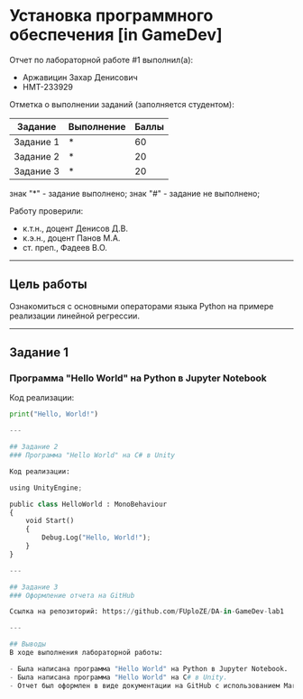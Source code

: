 # Установка программного обеспечения [in GameDev]
Отчет по лабораторной работе #1 выполнил(а):
- Аржавицин Захар Денисович
- НМТ-233929

Отметка о выполнении заданий (заполняется студентом):

| Задание | Выполнение | Баллы |
| ------ | ------ | ------ |
| Задание 1 | * | 60 |
| Задание 2 | * | 20 |
| Задание 3 | * | 20 |

знак "*" - задание выполнено; знак "#" - задание не выполнено;

Работу проверили:
- к.т.н., доцент Денисов Д.В.
- к.э.н., доцент Панов М.А.
- ст. преп., Фадеев В.О.

---

## Цель работы
Ознакомиться с основными операторами языка Python на примере реализации линейной регрессии.

---

## Задание 1
### Программа "Hello World" на Python в Jupyter Notebook

Код реализации:
```python
print("Hello, World!")

---

## Задание 2
### Программа "Hello World" на C# в Unity

Код реализации:

using UnityEngine;

public class HelloWorld : MonoBehaviour
{
    void Start()
    {
        Debug.Log("Hello, World!");
    }
}

---

## Задание 3
### Оформление отчета на GitHub

Ссылка на репозиторий: https://github.com/FUploZE/DA-in-GameDev-lab1

---

## Выводы
В ходе выполнения лабораторной работы:

- Была написана программа "Hello World" на Python в Jupyter Notebook.
- Была написана программа "Hello World" на C# в Unity.
- Отчет был оформлен в виде документации на GitHub с использованием Markdown.
